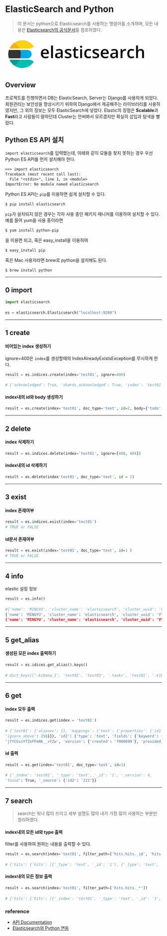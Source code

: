 

# ElasticSearch and Python

> 이 문서는 python으로 Elasticsearch를 사용하는 명령어를 소개하며, 모든 내용은 [Elasticsearch의 공식문서](https://elasticsearch-py.readthedocs.io/en/master/api.html)를 참조하였다. 



<img src='./img/logo.png' />

## Overview

프로젝트를 진행하면서 DB는 ElasticSearch, Server는 Django를 사용하게 되었다. 회원관리는 보안성을 향상시키기 위하여 Django에서 제공해주는 라이브러리를 사용하였지만, 그 외의 정보는 모두 ElasticSearch에 넣었다. Elastic의 장점은 **Scalable**과 **Fast**라고 사람들이 말하던데 Cluster는 안써봐서 모르겠지만 확실히 삽입과 탐색을 빨랐다. 



## Python ES API 설치

`import elasticsearch`를 입력했는데, 아래와 같이 모듈을 찾지 못하는 경우 우선 Python ES API를 먼저 설치해야 한다.

```shell
>>> import elasticsearch
Traceback (most recent call last):
  File "<stdin>", line 1, in <module>
ImportError: No module named elasticsearch
```

Python ES API는 `pip`를 이용하면 쉽게 설치할 수 있다.

```shell
$ pip install elasticsearch
```

`pip`가 설치되지 않은 경우는 각자 사용 중인 패키지 매니저를 이용하여 설치할 수 있다. 예를 들어 yum을 사용 중이라면

```shell
$ yum install python-pip
```

을 이용면 되고, 혹은 easy_install을 이용하여

```shell
$ easy_install pip
```

혹은 Mac 사용자라면 brew로 python을 설치해도 된다.

```shell
$ brew install python
```

----



## 0 import

```python
import elasticsearch

es = elasticsearch.Elasticsearch("localhost:9200")
```

----



## 1 create

#### 비어있는 index 생성하기

ignore=400은 `index`를 생성할때의 IndexAlreadyExistsException를 무시하게 한다.

```python
result = es.indices.create(index='test01', ignore=400)

# {'acknowledged': True, 'shards_acknowledged': True, 'index': 'test01'}
```

#### index내의 id와 body 생성하기

```python
result = es.create(index='test01', doc_type='text', id=2, body={'todo':'wakeup'})
```

------



## 2 delete

#### index 삭제하기

```python
result = es.indices.delete(index='test01', ignore=[400, 404])
```

#### index내의 id 삭제하기

```python
result = es.delete(index'test01', doc_type='text', id = 1)
```

-----



## 3 exist

#### index 존재여부

```python
result = es.indices.exist(index='test01')
# TRUE or FALSE
```

#### id문서 존재여부

```python
result = es.exist(index='test01', doc_type='text', id=1 )
# TRUE or FALSE
```

------



## 4 info

elastic 설정 정보

```python
result = es.info()

#{'name': 'MINGYU', 'cluster_name': 'elasticsearch', 'cluster_uuid': 'VYTR1JGrSR2Eth2Et                                                                            ild_hsay7RDjA', 'version': {'number': '7.0.0-alpha2', 'build_flavor': 'default', 'b8Z',uil                                                                            y_ved_type': 'zip', 'build_hash': 'a30e8c2', 'build_date': '2018-12-17T12:33:32.311e':
{'name': 'MINGYU', 'cluster_name': 'elasticsearch', 'cluster_uuid': 'VYTR1JGrSR2', 'build_snapshot': False, 'lucene_version': '8.0.0', 'minimum_wire_compatibiEthsay7RDjA', 'version': {'number': '7.0.0-alpha2', 'build_flavor': 'default','_version': '6.6.0', 'minimum_index_compatibility_version': '6.0.0-beta1'}, 'tabuild_type': 'zip', 'build_hash': 'a30e8c2', 'build_date': '2018-12-17T12:33:32
{'name': 'MINGYU', 'cluster_name': 'elasticsearch', 'cluster_uuid': 'VYTR1JGrSR2Ethsay7RDjA', 'version': {'number': '7.0.0-alpha2', 'build_flavor': 'default', 'build_type': 'zip', 'build_hash': 'a30e8c2', 'build_date': '2018-12-17T12:33:32.311168Z', 'build_snapshot': False, 'lucene_version': '8.0.0', 'minimum_wire_compatibility_version': '6.6.0', 'minimum_index_compatibility_version': '6.0.0-beta1'}, 'tagline': 'You Know, for Search'}
```

----



## 5 get_alias

#### 생성된 모든 index 출력하기

```python
result = es.idices.get_alias().keys()

# dict_keys(['.kibana_1', 'test02', 'test03', '.tasks', 'test01', '.kibana_2'])
```

----



## 6 get

#### index 모두 출력

```python
result = es.indices.get(index = 'test01')

# {'test01': {'aliases': {}, 'mappings': {'text': {'properties': {'id1': {'type': 'text', 'fields': {'keyword': {'type': 'keyword',
'ignore_above': 256}}}, 'id2': {'type': 'text', 'fields': {'keyword': {'type': 'keyword', 'ignore_above': 256}}}, 'todo': {'type': 'text', 'fields': {'keyword': {'type': 'keyword', 'ignore_above': 256}}}}}}, 'settings': {'index': {'creation_date': '1547789005486', 'number_of_shards': '1', 'number_of_replicas': '1', 'uuid':
'jYYCGvsYTZeFFm0K__vfZw', 'version': {'created': '7000099'}, 'provided_name': 'test01'}}}}
```

#### id 출력

```python
result = es.get(index='test01', doc_type='text', id=1)

# {'_index': 'test01', '_type': 'text', '_id': '1', '_version': 4,
'found': True, '_source': {'id2': '222'}}
```

----



## 7 search

> search는 워낙 많이 쓰이고 세부 설명도 많아 내가 가장 많이 사용하는 부분만 정리하였다.

#### index내의 모든 id와 type 출력

filter를 사용하여 원하는 내용을 출력할 수 있다.

```python
result = es.search(index='test01', filter_path=['hits.hits._id', 'hits.hits._type'])

# {'hits': {'hits': [{'_type': 'text', '_id': '1'}, {'_type': 'text', '_id': '2'}]}}
```

#### index내의 모든 정보 출력

```python
result = es.search(index='test01', filter_path=['hits.hits._*'])

# {'hits': {'hits': [{'_index': 'test01', '_type': 'text', '_id': '1', '_score': 1.0, '_source': {'id2': '222'}}, {'_index': 'test01', '_type': 'text', '_id': '2', '_score': 1.0, '_source': {'todo': 'wakeup'}}]}}
```



### reference

* [API Documentation](https://elasticsearch-py.readthedocs.io/en/master/api.html)
* [Elasticsearch와 Python 연동](http://jason-heo.github.io/elasticsearch/2016/07/16/elasticsearch-with-python.html)
